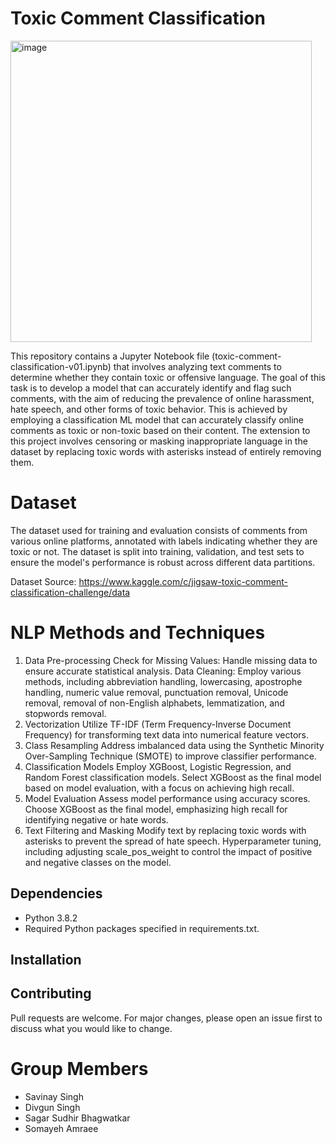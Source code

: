 # Toxic Comment Classification
<img width="482" alt="image" src="https://github.com/SavinaySingh/Toxic-Comment-Classification/assets/21008903/d905d299-69d3-4a72-aac4-3f4699f96622">

This repository contains a Jupyter Notebook file (toxic-comment-classification-v01.ipynb) that involves analyzing text comments to determine whether they contain toxic or offensive language. The goal of this task is to develop a model that can accurately identify and flag such comments, with the aim of reducing the prevalence of online harassment, hate speech, and other forms of toxic behavior. This is achieved by employing a classification ML model that can accurately classify online comments as toxic or non-toxic based on their content. The extension to this project involves censoring or masking inappropriate language in the dataset by replacing toxic words with asterisks instead of entirely removing them. 

# Dataset
The dataset used for training and evaluation consists of comments from various online platforms, annotated with labels indicating whether they are toxic or not. The dataset is split into training, validation, and test sets to ensure the model's performance is robust across different data partitions.

Dataset Source: https://www.kaggle.com/c/jigsaw-toxic-comment-classification-challenge/data

# NLP Methods and Techniques
1. Data Pre-processing
Check for Missing Values: Handle missing data to ensure accurate statistical analysis.
Data Cleaning: Employ various methods, including abbreviation handling, lowercasing, apostrophe handling, numeric value removal, punctuation removal, Unicode removal, removal of non-English alphabets, lemmatization, and stopwords removal.
2. Vectorization
Utilize TF-IDF (Term Frequency-Inverse Document Frequency) for transforming text data into numerical feature vectors.
3. Class Resampling
Address imbalanced data using the Synthetic Minority Over-Sampling Technique (SMOTE) to improve classifier performance.
4. Classification Models
Employ XGBoost, Logistic Regression, and Random Forest classification models.
Select XGBoost as the final model based on model evaluation, with a focus on achieving high recall.
5. Model Evaluation
Assess model performance using accuracy scores.
Choose XGBoost as the final model, emphasizing high recall for identifying negative or hate words.
6. Text Filtering and Masking
Modify text by replacing toxic words with asterisks to prevent the spread of hate speech.
Hyperparameter tuning, including adjusting scale_pos_weight to control the impact of positive and negative classes on the model.

## Dependencies
- Python 3.8.2
- Required Python packages specified in requirements.txt.
## Installation

## Contributing
Pull requests are welcome. For major changes, please open an issue first to discuss what you would like to change.

# Group Members
- Savinay Singh
- Divgun Singh
- Sagar Sudhir Bhagwatkar
- Somayeh Amraee
